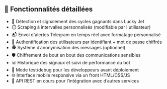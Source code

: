 ## 🧠 Fonctionnalités détaillées

- 🎲 Détection et signalement des cycles gagnants dans Lucky Jet
- ⏱️ Scraping à intervalles personnalisés (modifiable par l'utilisateur)
- 📬 Envoi d'alertes Telegram en temps réel avec formatage personnalisé
- 🔐 Authentification des utilisateurs par identifiant + mot de passe chiffrés
- 🕵️ Système d’anonymisation des messages (optionnel)
- 🛡️ Chiffrement de bout en bout des communications sensibles
- 📊 Historique des signaux et suivi de performance du bot
- 🧪 Mode test/debug pour les développeurs avant déploiement
- 🌐 Interface mobile responsive via un front HTML/CSS/JS
- 🧩 API REST en cours pour l’intégration avec d’autres services
